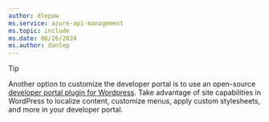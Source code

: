 ```yaml
---
author: dlepow
ms.service: azure-api-management
ms.topic: include
ms.date: 06/26/2024
ms.author: danlep
---
```

> [!TIP]
> Another option to customize the developer portal is to use an open-source [developer portal plugin for Wordpress](../articles/api-management/developer-portal-wordpress-plugin.md). Take advantage of site capabilities in WordPress to localize content, customize menus, apply custom stylesheets, and more in your developer portal. 